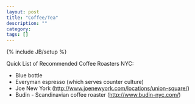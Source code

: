 ```yaml
---
layout: post
title: "Coffee/Tea"
description: ""
category: 
tags: []
---
```

{% include JB/setup %}

Quick List of Recommended Coffee Roasters NYC:

- Blue bottle
- Everyman espresso (which serves counter culture)
- Joe New York (http://www.joenewyork.com/locations/union-square/)
- Budin - Scandinavian coffee roaster (http://www.budin-nyc.com/)
